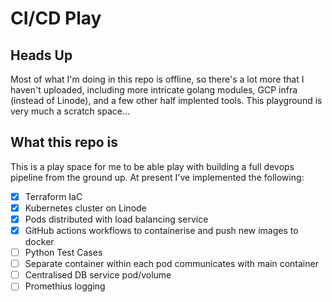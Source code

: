 # CI/CD Play

## Heads Up

Most of what I'm doing in this repo is offline, so there's a lot more that I haven't uploaded, including more intricate golang modules, GCP infra (instead of Linode), and a few other half implented tools. This playground is very much a scratch space...

## What this repo **is**

This is a play space for me to be able play with building a full devops pipeline from the ground up. At present I've implemented the following:

* [x] Terraform IaC
* [x] Kubernetes cluster on Linode
* [x] Pods distributed with load balancing service
* [x] GitHub actions workflows to containerise and push new images to docker
* [ ] Python Test Cases
* [ ] Separate container within each pod communicates with main container
* [ ] Centralised DB service pod/volume
* [ ] Promethius logging

